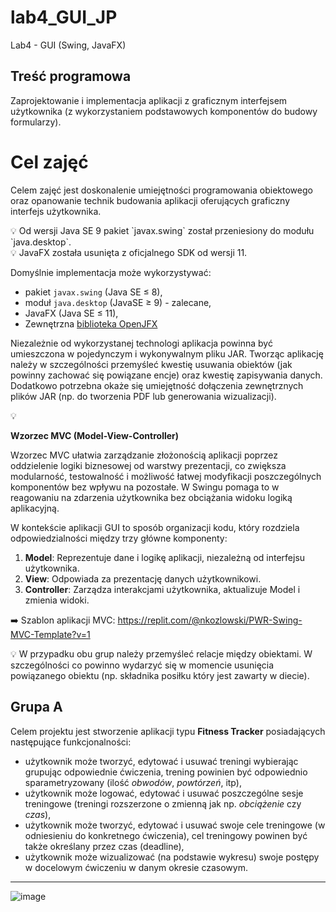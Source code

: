 # lab4_GUI_JP
Lab4 - GUI (Swing, JavaFX)

## Treść programowa

Zaprojektowanie i implementacja aplikacji z graficznym interfejsem użytkownika (z wykorzystaniem podstawowych komponentów do budowy formularzy).

# Cel zajęć

Celem zajęć jest doskonalenie umiejętności programowania obiektowego oraz opanowanie technik budowania aplikacji oferujących graficzny interfejs użytkownika.

<aside>
💡 Od wersji Java SE 9 pakiet `javax.swing` został przeniesiony do modułu `java.desktop`.

</aside>

<aside>
💡 JavaFX została usunięta z oficjalnego SDK od wersji 11.

</aside>

Domyślnie implementacja może wykorzystywać:

- pakiet `javax.swing` (Java SE ≤ 8),
- moduł `java.desktop` (JavaSE  ≥ 9) - zalecane,
- JavaFX (Java SE ≤ 11),
- Zewnętrzna [biblioteka OpenJFX](https://openjfx.io/)

Niezależnie od wykorzystanej technologi aplikacja powinna być umieszczona w pojedynczym i wykonywalnym pliku JAR. Tworząc aplikację należy w szczególności przemyśleć kwestię usuwania obiektów (jak powinny zachować się powiązane encje) oraz kwestię zapisywania danych. Dodatkowo potrzebna okaże się umiejętność dołączenia zewnętrznych plików JAR (np. do tworzenia PDF lub generowania wizualizacji).

<aside>
💡

**Wzorzec MVC (Model-View-Controller)**

Wzorzec MVC ułatwia zarządzanie złożonością aplikacji poprzez oddzielenie logiki biznesowej od warstwy prezentacji, co zwiększa modularność, testowalność i możliwość łatwej modyfikacji poszczególnych komponentów bez wpływu na pozostałe. W Swingu pomaga to w reagowaniu na zdarzenia użytkownika bez obciążania widoku logiką aplikacyjną.

W kontekście aplikacji GUI to sposób organizacji kodu, który rozdziela odpowiedzialności między trzy główne komponenty:

1. **Model**: Reprezentuje dane i logikę aplikacji, niezależną od interfejsu użytkownika.
2. **View**: Odpowiada za prezentację danych użytkownikowi.
3. **Controller**: Zarządza interakcjami użytkownika, aktualizuje Model i zmienia widoki.

➡️ Szablon aplikacji MVC: https://replit.com/@nkozlowski/PWR-Swing-MVC-Template?v=1

</aside>

<aside>
💡 W przypadku obu grup należy przemyśleć relacje między obiektami. W szczególności co powinno wydarzyć się w momencie usunięcia powiązanego obiektu (np. składnika posiłku który jest zawarty w diecie).
</aside>

## Grupa A

Celem projektu jest stworzenie aplikacji typu **Fitness Tracker** posiadających następujące funkcjonalności:

- użytkownik może tworzyć, edytować i usuwać treningi wybierając grupując odpowiednie ćwiczenia, trening powinien być odpowiednio sparametryzowany (ilość *obwodów*, *powtórzeń*, itp),
- użytkownik może logować, edytować i usuwać poszczególne sesje treningowe (treningi rozszerzone o zmienną jak np. *obciążenie* czy *czas*),
- użytkownik może tworzyć, edytować i usuwać swoje cele treningowe (w odniesieniu do konkretnego ćwiczenia), cel treningowy powinen być także określany przez czas (deadline),
- użytkownik może wizualizować (na podstawie wykresu) swoje postępy w docelowym ćwiczeniu w danym okresie czasowym.
  
---

![image](https://github.com/user-attachments/assets/de0f23b1-1dd1-48e6-9a36-7130b5ab97f8)

